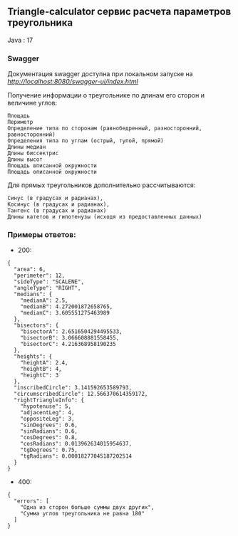 ## Triangle-calculator  сервис расчета параметров треугольника

Java : 17

### Swagger
Документация swagger доступна при локальном запуске на  [*http://localhost:8080/swagger-ui/index.html*](http://localhost:8080/swagger-ui/index.html)


Получение информации о треугольнике по длинам его сторон и величине углов:

    Площадь
    Периметр
    Определение типа по сторонам (равнобедренный, разносторонний, равносторонний)
    Определения типа по углам (острый, тупой, прямой)
    Длины медиан
    Длины биссектрис
    Длины высот
    Площадь вписанной окружности
    Площадь описанной окружности

Для прямых треугольников дополнительно рассчитываются:

    Синус (в градусах и радианах),
    Косинус (в градусах и радианах),
    Тангенс (в градусах и радианах)
    Длины катетов и гипотенузы (исходя из предоставленных данных)


### Примеры ответов:

- 200: 
```
{
  "area": 6,
  "perimeter": 12,
  "sideType": "SCALENE",
  "angleType": "RIGHT",
  "medians": {
    "medianA": 2.5,
    "medianB": 4.272001872658765,
    "medianC": 3.605551275463989
  },
  "bisectors": {
    "bisectorA": 2.6516504294495533,
    "bisectorB": 3.066608881558455,
    "bisectorC": 4.216368958190235
  },
  "heights": {
    "heightA": 2.4,
    "heightB": 4,
    "heightC": 3
  },
  "inscribedCircle": 3.141592653589793,
  "circumscribedCircle": 12.566370614359172,
  "rightTriangleInfo": {
    "hypotenuse": 5,
    "adjacentLeg": 4,
    "oppositeLeg": 3,
    "sinDegrees": 0.6,
    "sinRadians": 0.6,
    "cosDegrees": 0.8,
    "cosRadians": 0.013962634015954637,
    "tgDegrees": 0.75,
    "tgRadians": 0.00018277045187202514
  }
}
```
- 400:
```
{
  "errors": [
    "Одна из сторон больше суммы двух других",
    "Сумма углов треугольника не равна 180"
  ]
}
```
